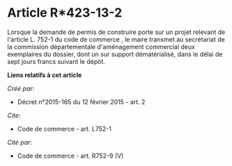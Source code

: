 # Article R*423-13-2

Lorsque la demande de permis de construire porte sur un projet relevant de l'article L. 752-1 du code de commerce
, le maire transmet au secrétariat de la commission départementale d'aménagement commercial deux exemplaires du dossier, dont
un sur support dématérialisé, dans le délai de sept jours francs suivant le dépôt.

**Liens relatifs à cet article**

_Créé par_:

  - Décret n°2015-165 du 12 février 2015 - art. 2

_Cite_:

  - Code de commerce - art. L752-1

_Cité par_:

  - Code de commerce - art. R752-9 (V)
